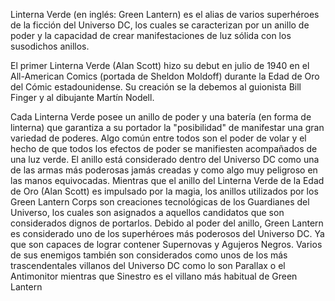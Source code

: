 Linterna Verde (en inglés: Green Lantern) es el alias de varios superhéroes de la ficción del Universo DC, los cuales se caracterizan por un anillo de poder y la capacidad de crear manifestaciones de luz sólida con los susodichos anillos.

El primer Linterna Verde (Alan Scott) hizo su debut en julio de 1940 en el All-American Comics (portada de Sheldon Moldoff) durante la Edad de Oro del Cómic estadounidense. Su creación se la debemos al guionista Bill Finger y al dibujante Martín Nodell.

Cada Linterna Verde posee un anillo de poder y una batería (en forma de linterna) que garantiza a su portador la "posibilidad" de manifestar una gran variedad de poderes. Algo común entre todos son el poder de volar y el hecho de que todos los efectos de poder se manifiesten acompañados de una luz verde. El anillo está considerado dentro del Universo DC como una de las armas más poderosas jamás creadas y como algo muy peligroso en las manos equivocadas. Mientras que el anillo del Linterna Verde de la Edad de Oro (Alan Scott) es impulsado por la magia, los anillos utilizados por los Green Lantern Corps son creaciones tecnológicas de los Guardianes del Universo, los cuales son asignados a aquellos candidatos que son considerados dignos de portarlos. Debido al poder del anillo, Green Lantern es considerado uno de los superhéroes más poderosos del Universo DC. Ya que son capaces de lograr contener Supernovas y Agujeros Negros. Varios de sus enemigos también son considerados como unos de los más trascendentales villanos del Universo DC como lo son Parallax o el Antimonitor mientras que Sinestro es el villano más habitual de Green Lantern
